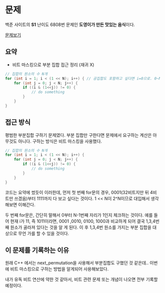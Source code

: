 # 문제

백준 사이트의 **S1** 난이도 6808번 문제인 **도영이가 만든 맛있는 음식**이다.


[문제보기](https://www.acmicpc.net/problem/2961)

## 요약
- 비트 마스킹으로 부분 집합 접근 정리 (재귀 X)
```java
// 집합의 원소의 수 N개
for (int i = 1; i < (1 << N); i++) { // 공집합도 포함하고 싶다면 i=0으로. 0~N 대신 2의 제곱수를 사용하여 원소 개수의 범위도 지정할 수 있겠다.
	for (int j = 0; j < N; j++) {
		if ((i & (1<<j)) != 0) {
			// do something
		}
	}
}
```

##   접근 방식

평범한 부분집합 구하기 문제였다. 부분 집합만 구한다면 문제에서 요구하는 계산은 아무것도 아니다.
구하는 방식은 비트 마스킹을 사용했다.

```java
// 집합의 원소의 수 N개
for (int i = 1; i < (1 << N); i++) {
	for (int j = 0; j < N; j++) {
		if ((i & (1<<j)) != 0) {
			// do something
		}
	}
}
```
코드는 요약에 썼듯이 이러한데, 먼저 첫 번째 for문의 경우, 0001(32비트지만 뒤 4비트만 쓰겠음)부터 1111까지 다 보고 싶다는 것이다. 1 << N이 2^N이므로 대입해서 생각해보면 이해간다.

두 번째 for문은, 간단히 말해서 0부터 N-1번째 자리가 1인지 체크하는 것이다.
예를 들어 현재 i가 11, 즉 1011이라면, 0001 ,0010, 0100, 1000과 비교하게 되어 결국 1,3,4번 째 원소가 골라져 있다는 것을 알 게 된다. 이 후 1,3,4번 원소를 가지는 부분 집합을 대상으로 무언 가를 할 수 있을 것이다.



## 이 문제를 기록하는 이유
원래 C++ 에서는 next_permutation을 사용해서 부분집합도 구했던 것 같은데.. 이번에 비트 마스킹으로 구하는 방법을 알게되어 사용해보았다.

내가 유독 비트 연산에 약한 것 같아서, 비트 관련 문제 또는 개념이 나오면 전부 기록할 예정이다.